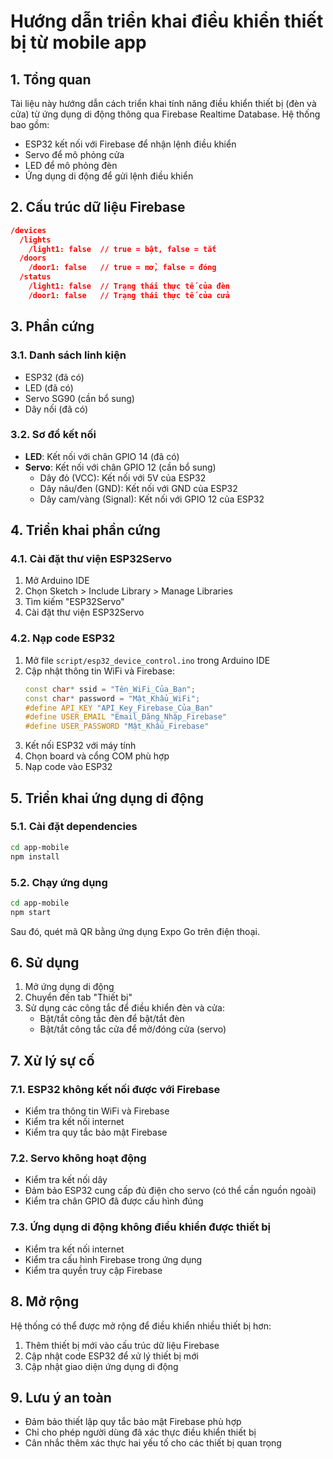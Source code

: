 # Hướng dẫn triển khai điều khiển thiết bị từ mobile app

## 1. Tổng quan

Tài liệu này hướng dẫn cách triển khai tính năng điều khiển thiết bị (đèn và cửa) từ ứng dụng di động thông qua Firebase Realtime Database. Hệ thống bao gồm:

- ESP32 kết nối với Firebase để nhận lệnh điều khiển
- Servo để mô phỏng cửa
- LED để mô phỏng đèn
- Ứng dụng di động để gửi lệnh điều khiển

## 2. Cấu trúc dữ liệu Firebase

```json
/devices
  /lights
    /light1: false  // true = bật, false = tắt
  /doors
    /door1: false   // true = mở, false = đóng
  /status
    /light1: false  // Trạng thái thực tế của đèn
    /door1: false   // Trạng thái thực tế của cửa
```

## 3. Phần cứng

### 3.1. Danh sách linh kiện

- ESP32 (đã có)
- LED (đã có)
- Servo SG90 (cần bổ sung)
- Dây nối (đã có)

### 3.2. Sơ đồ kết nối

- **LED**: Kết nối với chân GPIO 14 (đã có)
- **Servo**: Kết nối với chân GPIO 12 (cần bổ sung)
  - Dây đỏ (VCC): Kết nối với 5V của ESP32
  - Dây nâu/đen (GND): Kết nối với GND của ESP32
  - Dây cam/vàng (Signal): Kết nối với GPIO 12 của ESP32

## 4. Triển khai phần cứng

### 4.1. Cài đặt thư viện ESP32Servo

1. Mở Arduino IDE
2. Chọn Sketch > Include Library > Manage Libraries
3. Tìm kiếm "ESP32Servo"
4. Cài đặt thư viện ESP32Servo

### 4.2. Nạp code ESP32

1. Mở file `script/esp32_device_control.ino` trong Arduino IDE
2. Cập nhật thông tin WiFi và Firebase:
   ```cpp
   const char* ssid = "Tên_WiFi_Của_Bạn";
   const char* password = "Mật_Khẩu_WiFi";
   #define API_KEY "API_Key_Firebase_Của_Bạn"
   #define USER_EMAIL "Email_Đăng_Nhập_Firebase"
   #define USER_PASSWORD "Mật_Khẩu_Firebase"
   ```
3. Kết nối ESP32 với máy tính
4. Chọn board và cổng COM phù hợp
5. Nạp code vào ESP32

## 5. Triển khai ứng dụng di động

### 5.1. Cài đặt dependencies

```bash
cd app-mobile
npm install
```

### 5.2. Chạy ứng dụng

```bash
cd app-mobile
npm start
```

Sau đó, quét mã QR bằng ứng dụng Expo Go trên điện thoại.

## 6. Sử dụng

1. Mở ứng dụng di động
2. Chuyển đến tab "Thiết bị"
3. Sử dụng các công tắc để điều khiển đèn và cửa:
   - Bật/tắt công tắc đèn để bật/tắt đèn
   - Bật/tắt công tắc cửa để mở/đóng cửa (servo)

## 7. Xử lý sự cố

### 7.1. ESP32 không kết nối được với Firebase

- Kiểm tra thông tin WiFi và Firebase
- Kiểm tra kết nối internet
- Kiểm tra quy tắc bảo mật Firebase

### 7.2. Servo không hoạt động

- Kiểm tra kết nối dây
- Đảm bảo ESP32 cung cấp đủ điện cho servo (có thể cần nguồn ngoài)
- Kiểm tra chân GPIO đã được cấu hình đúng

### 7.3. Ứng dụng di động không điều khiển được thiết bị

- Kiểm tra kết nối internet
- Kiểm tra cấu hình Firebase trong ứng dụng
- Kiểm tra quyền truy cập Firebase

## 8. Mở rộng

Hệ thống có thể được mở rộng để điều khiển nhiều thiết bị hơn:

1. Thêm thiết bị mới vào cấu trúc dữ liệu Firebase
2. Cập nhật code ESP32 để xử lý thiết bị mới
3. Cập nhật giao diện ứng dụng di động

## 9. Lưu ý an toàn

- Đảm bảo thiết lập quy tắc bảo mật Firebase phù hợp
- Chỉ cho phép người dùng đã xác thực điều khiển thiết bị
- Cân nhắc thêm xác thực hai yếu tố cho các thiết bị quan trọng
